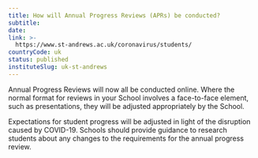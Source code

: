 ```yaml
---
title: How will Annual Progress Reviews (APRs) be conducted?
subtitle: 
date:  
link: >-
  https://www.st-andrews.ac.uk/coronavirus/students/
countryCode: uk
status: published
instituteSlug: uk-st-andrews
---
```

Annual Progress Reviews will now all be conducted online. Where the normal format for reviews in your School involves a face-to-face element, such as presentations, they will be adjusted appropriately by the School.

Expectations for student progress will be adjusted in light of the disruption caused by COVID-19. Schools should provide guidance to research students about any changes to the requirements for the annual progress review.
